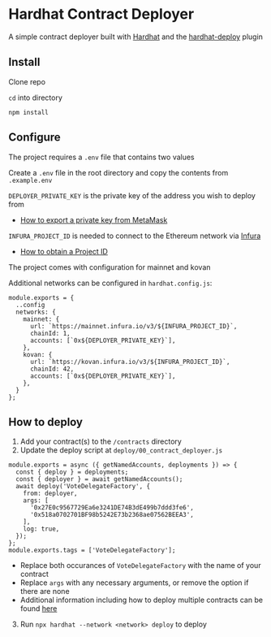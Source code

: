 # Hardhat Contract Deployer

A simple contract deployer built with [Hardhat](https://hardhat.org/) and the [hardhat-deploy](https://hardhat.org/plugins/hardhat-deploy.html) plugin

## Install

Clone repo

`cd` into directory

`npm install`

## Configure

The project requires a `.env` file that contains two values

Create a `.env` file in the root directory and copy the contents from `.example.env`

`DEPLOYER_PRIVATE_KEY` is the private key of the address you wish to deploy from

- [How to export a private key from MetaMask](https://metamask.zendesk.com/hc/en-us/articles/360015289632-How-to-Export-an-Account-Private-Key)

`INFURA_PROJECT_ID` is needed to connect to the Ethereum network via [Infura](https://infura.io/)

- [How to obtain a Project ID](https://infura.io/docs/gettingStarted/chooseaNetwork.md)

The project comes with configuration for mainnet and kovan

Additional networks can be configured in `hardhat.config.js`:

```
module.exports = {
  ..config
  networks: {
    mainnet: {
      url: `https://mainnet.infura.io/v3/${INFURA_PROJECT_ID}`,
      chainId: 1,
      accounts: [`0x${DEPLOYER_PRIVATE_KEY}`],
    },
    kovan: {
      url: `https://kovan.infura.io/v3/${INFURA_PROJECT_ID}`,
      chainId: 42,
      accounts: [`0x${DEPLOYER_PRIVATE_KEY}`],
    },
  }
};
```

## How to deploy

1. Add your contract(s) to the `/contracts` directory
2. Update the deploy script at `deploy/00_contract_deployer.js`

```
module.exports = async ({ getNamedAccounts, deployments }) => {
  const { deploy } = deployments;
  const { deployer } = await getNamedAccounts();
  await deploy('VoteDelegateFactory', {
    from: deployer,
    args: [
      '0x27E0c9567729Ea6e3241DE74B3dE499b7ddd3fe6',
      '0x518a0702701BF98b5242E73b2368ae07562BEEA3',
    ],
    log: true,
  });
};
module.exports.tags = ['VoteDelegateFactory'];
```

- Replace both occurances of `VoteDelegateFactory` with the name of your contract
- Replace `args` with any necessary arguments, or remove the option if there are none
- Additional information including how to deploy multiple contracts can be found [here](https://hardhat.org/plugins/hardhat-deploy.html#hardhat-deploy-in-a-nutshell)

3. Run `npx hardhat --network <network> deploy` to deploy
